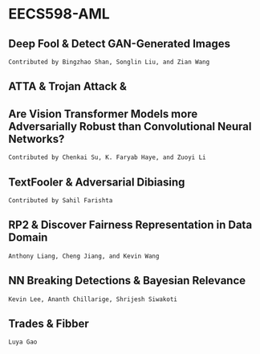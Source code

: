 # EECS598-AML

## Deep Fool & Detect GAN-Generated Images
    Contributed by Bingzhao Shan, Songlin Liu, and Zian Wang

## ATTA & Trojan Attack &
## Are Vision Transformer Models more Adversarially Robust than Convolutional Neural Networks?
    Contributed by Chenkai Su, K. Faryab Haye, and Zuoyi Li

## TextFooler & Adversarial Dibiasing
    Contributed by Sahil Farishta

## RP2 & Discover Fairness Representation in Data Domain
    Anthony Liang, Cheng Jiang, and Kevin Wang

## NN Breaking Detections & Bayesian Relevance
    Kevin Lee, Ananth Chillarige, Shrijesh Siwakoti

## Trades & Fibber
    Luya Gao
